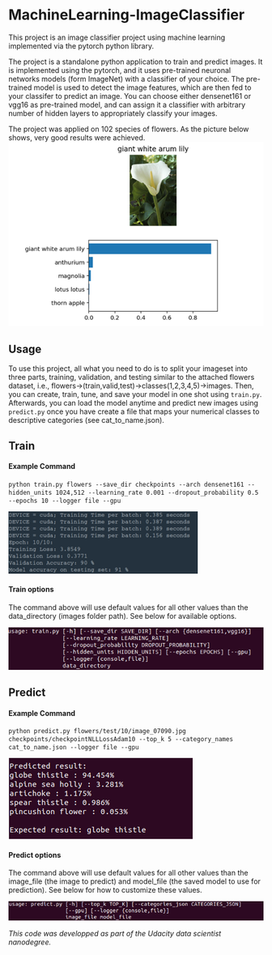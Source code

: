 # MachineLearning-ImageClassifier
This project is an image classifier project using machine learning implemented via the pytorch python library. 

The project is a standalone python application to train and predict images. It is implemented using the pytorch, and it uses pre-trained neuronal networks models (form ImageNet) with a classifier of your choice. The pre-trained model is used to detect the image features, which are then fed to your classifer to predict an image. You can choose either densenet161 or vgg16 as pre-trained model, and can assign it a classifier with arbitrary number of hidden layers to appropriately classify your images. 

The project was applied on 102 species of flowers. As the picture below shows, very good results were achieved.
![Example result](./figures/prediction_result_image.png)

## Usage
To use this project, all what you need to do is to split your imageset into three parts, training, validation, and testing similar to the attached flowers dataset, i.e., flowers->(train,valid,test)->classes(1,2,3,4,5)->images. Then, you can create, train, tune, and save your model in one shot using `train.py`. Afterwards, you can load the model anytime and predict new images using `predict.py` once you have create a file that maps your numerical classes to descriptive categories (see cat_to_name.json).

## Train

#### Example Command
```
python train.py flowers --save_dir checkpoints --arch densenet161 --hidden_units 1024,512 --learning_rate 0.001 --dropout_probability 0.5 --epochs 10 --logger file --gpu 
```
![Example output](./figures/train_output.png)

#### Train options
The command above will use default values for all other values than the data_directory (images folder path). See below for available options.

![Train options](./figures/train_options.png)

## Predict
#### Example Command
```
python predict.py flowers/test/10/image_07090.jpg checkpoints/checkpointNLLLossAdam10 --top_k 5 --category_names cat_to_name.json --logger file --gpu
```
![Example output](./figures/predict_output.png)

#### Predict options
The command above will use default values for all other values than the image_file (the image to predict) and model_file (the saved model to use for prediction). See below for how to customize these values.

![Predict options](./figures/predict_options.png)


*This code was developped as part of the Udacity data scientist nanodegree.*
